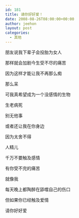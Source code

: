 ```yaml
---
id: 181
title: 请你好好爱！
date: 2008-08-26T08:00:00+00:00
author: jeehon
layout: post
categories:
  - 其他
---
```

朋友说我下辈子会投胎为女人
  
那样就会加剧今生受不尽的痛苦
  
因为这样才能让我不再那么痴
  
那么呆
  
可我真希望成为一个没感情的生物
  
生老病死
  
别无他事
  
或者还让我在你身边
  
因为太舍不得

人精儿
  
千万不要触及感情
  
有你受不完的痛苦
  
就像我
  
每天晚上都陶醉在舔噬自己的伤口
  
但如果你已经触及爱情
  
请你好好爱